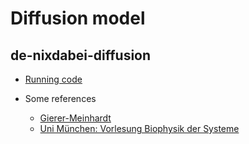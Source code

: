 # Diffusion model
## de-nixdabei-diffusion

* [Running code](https://www.alfred-fuchs.de/WPFInformatik/Fuchs/de-nixdabei-diffusion/src/index.html)

* Some references
  * [Gierer-Meinhardt](https://de.wikipedia.org/wiki/Hans_Meinhardt_\(Naturwissenschaftler\))
  * [Uni München: Vorlesung Biophysik der Systeme](https://www.physik.uni-muenchen.de/lehre/vorlesungen/wise_07_08/vorlesung-biophysik-der-systeme/downloads/01_musterbildung.pdf)


